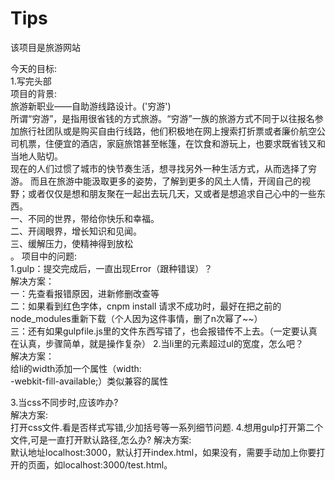 # Tips
该项目是旅游网站

今天的目标:<br>
1.写完头部<br>
项目的背景:<br>
	旅游新职业——自助游线路设计。('穷游')<br>
	所谓“穷游”，是指用很省钱的方式旅游。“穷游”一族的旅游方式不同于以往报名参加旅行社团队或是购买自由行线路，他们积极地在网上搜索打折票或者廉价航空公司机票，住便宜的酒店，家庭旅馆甚至帐篷，在饮食和游玩上，也要求既省钱又和当地人贴切。<br>
	现在的人们过惯了城市的快节奏生活，想寻找另外一种生活方式，从而选择了穷游。
而且在旅游中能汲取更多的姿势，了解到更多的风土人情，开阔自己的视野；或者仅仅是想和朋友聚在一起出去玩几天，又或者是想追求自己心中的一些东西。<br>
一、不同的世界，带给你快乐和幸福。<br>
二、开阔眼界，增长知识和见闻。<br>
三、缓解压力，使精神得到放松<br>。
项目中的问题:<br>
1.gulp：提交完成后，一直出现Error（跟种错误）？<br>
解决方案：<br>
	一：先查看报错原因，进新修删改查等<br>
	二：如果看到红色字体，cnpm install 请求不成功时，最好在把之前的node_modules重新下载（个人因为这件事情，删了n次幂了~~）<br>
	三：还有如果gulpfile.js里的文件东西写错了，也会报错传不上去。（一定要认真在认真，步骤简单，就是操作复杂）
2.当li里的元素超过ul的宽度，怎么吧？<br>
解决方案：<br>
	给li的width添加一个属性（width: <br>-webkit-fill-available;）类似兼容的属性<br>

3.当css不同步时,应该咋办?<br>
解决方案:<br>
	打开css文件.看是否样式写错,少加括号等一系列细节问题.
4.想用gulp打开第二个文件,可是一直打开默认路径,怎么办?
解决方案:<br>
	默认地址localhost:3000，默认打开index.html，如果没有，需要手动加上你要打开的页面，如localhost:3000/test.html。<br>